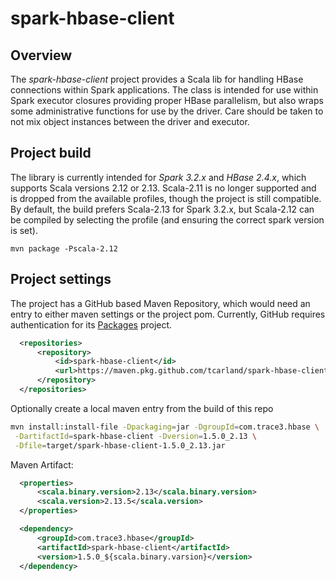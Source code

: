 spark-hbase-client
==================

## Overview

The *spark-hbase-client* project provides a Scala lib for handling HBase 
connections within Spark applications. The class is intended for use within 
Spark executor closures providing proper HBase parallelism, but also wraps 
some administrative functions for use by the driver. Care should be taken 
to not mix object instances between the driver and executor.


## Project build

The library is currently intended for *Spark 3.2.x* and *HBase 2.4.x*, which 
supports Scala versions 2.12 or 2.13. Scala-2.11 is no longer supported 
and is dropped from the available profiles, though the project is still 
compatible. By default, the build prefers Scala-2.13 for Spark 3.2.x, but 
Scala-2.12 can be compiled by selecting the profile (and ensuring the 
correct spark version is set).
```
mvn package -Pscala-2.12
```


## Project settings

The project has a GitHub based Maven Repository, which would need an entry 
to either maven settings or the project pom. Currently, GitHub requires 
authentication for its [Packages](https://docs.github.com/en/packages) project.
```xml
  <repositories>
      <repository>
          <id>spark-hbase-client</id>
          <url>https://maven.pkg.github.com/tcarland/spark-hbase-client</url>
      </repository>
  </repositories>
```

Optionally create a local maven entry from the build of this repo
```sh
mvn install:install-file -Dpackaging=jar -DgroupId=com.trace3.hbase \
 -DartifactId=spark-hbase-client -Dversion=1.5.0_2.13 \
 -Dfile=target/spark-hbase-client-1.5.0_2.13.jar
```

Maven Artifact:
```xml
  <properties>
      <scala.binary.version>2.13</scala.binary.version>
      <scala.version>2.13.5</scala.version>
  </properties>

  <dependency>
      <groupId>com.trace3.hbase</groupId>
      <artifactId>spark-hbase-client</artifactId>
      <version>1.5.0_${scala.binary.varsion}</version>
  </dependency>
```
